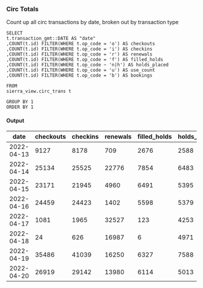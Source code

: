 ### Circ Totals

Count up all circ transactions by date, broken out by transaction type

    SELECT
    t.transaction_gmt::DATE AS "date"
    ,COUNT(t.id) FILTER(WHERE t.op_code = 'o') AS checkouts
    ,COUNT(t.id) FILTER(WHERE t.op_code = 'i') AS checkins
    ,COUNT(t.id) FILTER(WHERE t.op_code = 'r') AS renewals
    ,COUNT(t.id) FILTER(WHERE t.op_code = 'f') AS filled_holds
    ,COUNT(t.id) FILTER(WHERE t.op_code ~ 'n|h') AS holds_placed
    ,COUNT(t.id) FILTER(WHERE t.op_code = 'u') AS use_count
    ,COUNT(t.id) FILTER(WHERE t.op_code = 'b') AS bookings

    FROM
    sierra_view.circ_trans t

    GROUP BY 1
    ORDER BY 1
    
#### Output    
| date | checkouts | checkins | renewals | filled_holds | holds_placed | use_count | bookings |
| ---- | --------- | -------- | -------- | ------------ | ------------ | --------- | -------- |
| 2022-04-13 | 9127 | 8178 | 709 | 2676 | 2588 | 26 | 0|
| 2022-04-14 | 25134 | 25525 | 22776 | 7854 | 6483 | 101 | 0|
| 2022-04-15 | 23171 | 21945 | 4960 | 6491 | 5395 | 36 | 0|
| 2022-04-16 | 24459 | 24423 | 1402 | 5598 | 5379 | 49 | 0|
| 2022-04-17 | 1081 |1965 | 32527 | 123 | 4253 | 0 | 0|
| 2022-04-18 | 24 |626 | 16987 | 6 | 4971 | 0 | 0|
| 2022-04-19 | 35486 | 41039 | 16250 | 6327 | 7588 | 196 | 0|
| 2022-04-20 | 26919 | 29142 | 13980 | 6114 | 5013 | 125 | 0|
